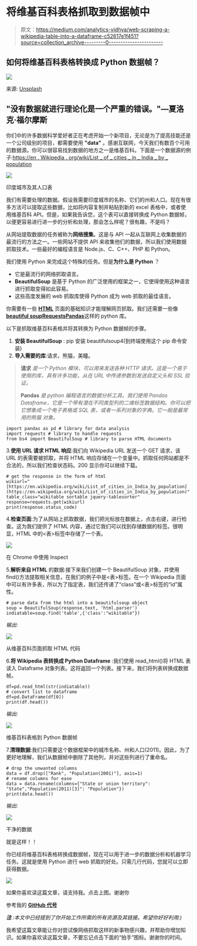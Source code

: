# 将维基百科表格抓取到数据帧中

> 原文：<https://medium.com/analytics-vidhya/web-scraping-a-wikipedia-table-into-a-dataframe-c52617e1f451?source=collection_archive---------0----------------------->

## 如何将维基百科表格转换成 Python 数据帧？

![](img/547d5a0e6584237ef8d5bdbbc93ce111.png)

来源: [Unsplash](https://unsplash.com?utm_source=medium&utm_medium=referral)

## "没有数据就进行理论化是一个严重的错误。"—夏洛克·福尔摩斯

你们中的许多数据科学爱好者正在考虑开始一个新项目，无论是为了提高技能还是一个公司级别的项目，都需要使用 **"data"** 。感谢互联网，今天我们有数百个可用的数据源。你可以很容易找到数据的地方之一是维基百科。下面是一个数据源的例子:[https://en . Wikipedia . org/wiki/List _ of _ cities _ in _ India _ by _ population](https://en.wikipedia.org/wiki/List_of_cities_in_India_by_population)

![](img/5225c838c5bd463f8d2082333cbc8841.png)

印度城市及其人口表

我们有需要处理的数据。假设我需要印度城市的名称、它们的州和人口。现在有很多方法可以提取这些数据，比如将内容复制并粘贴到新的 excel 表格中，或者使用维基百科 API。但是，如果我告诉您，这个表可以直接转换成 Python 数据帧，以便更容易进行进一步的分析和处理，那会怎么样呢？很有趣，不是吗？

从网站提取数据的任务被称为**网络搜集**。这是与 API 一起从互联网上收集数据的最流行的方法之一。一些网站不提供 API 来收集他们的数据，所以我们使用数据抓取技术。一些最好的编程语言是 Node.js、C、C++、PHP 和 Python。

我们使用 Python 来完成这个特殊的任务。但是**为什么是 Python** ？

*   它是最流行的网络抓取语言。
*   **BeautifulSoup** 是基于 Python 的广泛使用的框架之一，它使得使用这种语言进行抓取变得如此容易。
*   这些高度发展的 web 抓取库使得 Python 成为 web 抓取的最佳语言。

你需要有一些 [**HTML**](https://www.w3schools.com/html/) 页面的基础知识才能理解网页抓取。我们还需要一些像[**beautiful soup**](https://www.crummy.com/software/BeautifulSoup/bs4/doc/)[**Requests**](https://requests.readthedocs.io/en/v0.8.2/)[**Pandas**](https://pandas.pydata.org/pandas-docs/version/0.25.3/)这样的 python 库。

以下是抓取维基百科表格并将其转换为 Python 数据帧的步骤。

1.  **安装 BeautifulSoup** : pip 安装 beautifulsoup4(到终端使用这个 pip 命令安装)
2.  **导入需要的库**:请求，熊猫，美瞳。

> **请求** *是一个 Python 模块，可以用来发送各种 HTTP 请求。这是一个易于使用的库，具有许多功能，从在 URL 中传递参数到发送自定义头和 SSL 验证。*
> 
> **Pandas** *是 python 编程语言的数据分析工具。我们使用 Pandas Dataframe，它是一个带有潜在不同类型列的二维标签数据结构。你可以把它想象成一个电子表格或 SQL 表，或者一系列对象的字典。它一般是最常用的熊猫* *对象。*

```
import pandas as pd # library for data analysis
import requests # library to handle requests
from bs4 import BeautifulSoup # library to parse HTML documents
```

3.**使用 URL 请求 HTML 响应**:我们向 Wikipedia URL 发送一个 GET 请求，该 URL 的表需要被抓取，并将 HTML 响应存储在一个变量中。抓取任何网站都是不合法的，所以我们检查状态码。200 显示你可以继续下载。

```
# get the response in the form of html
wikiurl="[https://en.wikipedia.org/wiki/List_of_cities_in_India_by_population](https://en.wikipedia.org/wiki/List_of_cities_in_India_by_population)"
table_class="wikitable sortable jquery-tablesorter"
response=requests.get(wikiurl)
print(response.status_code)
```

4.**检查页面**:为了从网站上抓取数据，我们把光标放在数据上，点击右键，进行检查。这为我们提供了 HTML 内容，通过它我们可以找到存储数据的标签。很明显，HTML 中的<表>标签中存储了一个表。

![](img/16863a300bce6d74a1fdff9121f38e65.png)

在 Chrome 中使用 Inspect

5.**解析来自 HTML** 的数据:接下来我们创建一个 BeautifulSoup 对象，并使用 find()方法提取相关信息，在我们的例子中是<表>标签。在一个 Wikipedia 页面中可以有许多表，所以为了指定表，我们还传递了“class”或<表>标签的“id”属性。

```
# parse data from the html into a beautifulsoup object
soup = BeautifulSoup(response.text, 'html.parser')
indiatable=soup.find('table',{'class':"wikitable"})
```

*输出:*

![](img/12b81ea665fc8af857a15dad10e74e36.png)

从维基百科页面抓取 HTML 代码

6.**将 Wikipedia 表转换成 Python Dataframe** :我们使用 read_html()将 HTML 表读入 Dataframe 对象列表。这将返回一个列表。接下来，我们将列表转换成数据帧。

```
df=pd.read_html(str(indiatable))
# convert list to dataframe
df=pd.DataFrame(df[0])
print(df.head())
```

*输出:*

![](img/88b968f8dad6b98f2cf5540b2d9354c1.png)

维基百科表格到 Python 数据帧

7.**清理数据**:我们只需要这个数据框架中的城市名称、州和人口(2011)。因此，为了更好地理解，我们从数据帧中删除了其他列，并对这些列进行了重命名。

```
# drop the unwanted columns
data = df.drop(["Rank", "Population(2001)"], axis=1)
# rename columns for ease
data = data.rename(columns={"State or union territory": "State","Population(2011)[3]": "Population"})
print(data.head())
```

*输出:*

![](img/d3f152eac42ff4408ed7c0aef0bdad92.png)

干净的数据

就是这样！！

你已经将维基百科表格转换成数据帧，现在可以用于进一步的数据分析和机器学习任务。这就是使用 Python 进行 web 抓取的好处。只需几行代码，您就可以立即获得数据。

[![](img/ddf83bcb485f106561fc652826105be8.png)](https://www.buymeacoffee.com/nakullakhotia)

如果你喜欢读这篇文章，请支持我。点击上图。谢谢你

参考我的 [**GitHub 代号**](https://github.com/NakulLakhotia/Coursera_Capstone/blob/master/Wikipedia_table.ipynb)

***注*** *:本文中已经提到了你开始工作所需的所有资源及其链接。希望你好好利用:)*

我希望这篇文章能让你对尝试像网络抓取这样的新事物感兴趣，并帮助你增加知识。如果你喜欢读这篇文章，不要忘记点击下面的“拍手”图标。谢谢你的时间。